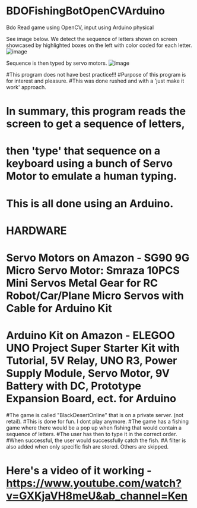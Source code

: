# BDOFishingBotOpenCVArduino
Bdo Read game using OpenCV, input using Arduino physical

See image below. We detect the sequence of letters shown on screen showcased by highlighted boxes on the left with color coded for each letter.
![image](https://github.com/gardiolaken/BDOFishingBotOpenCVArduino/assets/14264185/7075b8ca-cf40-43b8-a937-7df1dbb9f104)

Sequence is then typed by servo motors. 
![image](https://github.com/gardiolaken/BDOFishingBotOpenCVArduino/assets/14264185/86cf485c-6d50-4634-b80f-70e390b51075)


#This program does not have best practice!!!
#Purpose of this program is for interest and pleasure.
#This was done rushed and with a 'just make it work' approach.

# In summary, this program reads the screen to get a sequence of letters, 
# then 'type' that sequence on a keyboard using a bunch of Servo Motor to emulate a human typing.
# This is all done using an Arduino.

# HARDWARE
# Servo Motors on Amazon - SG90 9G Micro Servo Motor: Smraza 10PCS Mini Servos Metal Gear for RC Robot/Car/Plane Micro Servos with Cable for Arduino Kit
# Arduino Kit on Amazon - ELEGOO UNO Project Super Starter Kit with Tutorial, 5V Relay, UNO R3, Power Supply Module, Servo Motor, 9V Battery with DC, Prototype Expansion Board, ect. for Arduino


#The game is called "BlackDesertOnline" that is on a private server. (not retail).
#This is done for fun. I dont play anymore.
#The game has a fishing game where there would be a pop up when fishing that would contain a sequence of letters.
#The user has then to type it in the correct order.
#When successful, the user would successfully catch the fish.
#A filter is also added when only specific fish are stored. Others are skipped.

# Here's a video of it working - https://www.youtube.com/watch?v=GXKjaVH8meU&ab_channel=Ken
